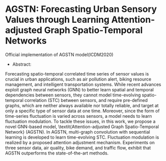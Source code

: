 # AGSTN: Forecasting Urban Sensory Values through Learning Attention-adjusted Graph Spatio-Temporal Networks
Official implementation of AGSTN model(ICDM2020)
* Abstract:

Forecasting spatio-temporal correlated time series of sensor values is crucial in urban applications, such as air pollution alert, biking resource management, and intelligent transportation systems. While recent advances exploit graph neural networks (GNN) to better learn spatial and temporal dependencies between sensors, they cannot model time-evolving spatio-temporal correlation (STC) between sensors, and require pre-defined graphs, which are neither always available nor totally reliable, and target at only a specific type of sensor data at one time. Moreover, since the form of time-series fluctuation is varied across sensors, a model needs to learn fluctuation modulation. To tackle these issues, in this work, we propose a novel GNN-based model, \textit{Attention-adjusted Graph Spatio-Temporal Network} (AGSTN). In AGSTN, multi-graph convolution with sequential learning is developed to learn time-evolving STC. Fluctuation modulation is realized by a proposed attention adjustment mechanism. Experiments on three sensor data, air quality, bike demand, and traffic flow, exhibit that AGSTN outperforms the state-of-the-art methods.
